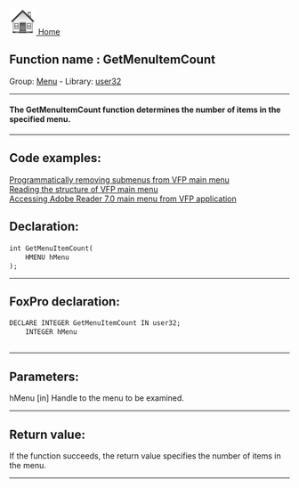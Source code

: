 [<img src="../../images/home.png"> Home ](https://github.com/VFPX/Win32API)  

## Function name : GetMenuItemCount
Group: [Menu](../../functions_group.md#Menu)  -  Library: [user32](../../Libraries.md#user32)  
***  


#### The GetMenuItemCount function determines the number of items in the specified menu. 
***  


## Code examples:
[Programmatically removing submenus from VFP main menu](../../samples/sample_258.md)  
[Reading the structure of VFP main menu](../../samples/sample_337.md)  
[Accessing Adobe Reader 7.0 main menu from VFP application](../../samples/sample_495.md)  

## Declaration:
```foxpro  
int GetMenuItemCount(
	HMENU hMenu
);  
```  
***  


## FoxPro declaration:
```foxpro  
DECLARE INTEGER GetMenuItemCount IN user32;
	INTEGER hMenu
  
```  
***  


## Parameters:
hMenu
[in] Handle to the menu to be examined.   
***  


## Return value:
If the function succeeds, the return value specifies the number of items in the menu.  
***  


